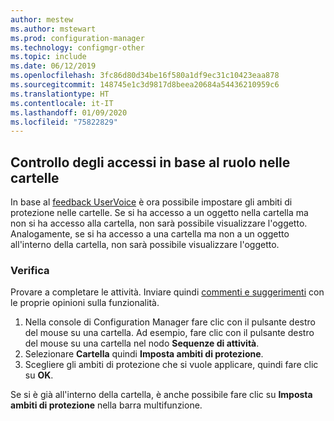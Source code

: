 ```yaml
---
author: mestew
ms.author: mstewart
ms.prod: configuration-manager
ms.technology: configmgr-other
ms.topic: include
ms.date: 06/12/2019
ms.openlocfilehash: 3fc86d80d34be16f580a1df9ec31c10423eaa878
ms.sourcegitcommit: 148745e1c3d9817d8beea20684a54436210959c6
ms.translationtype: HT
ms.contentlocale: it-IT
ms.lasthandoff: 01/09/2020
ms.locfileid: "75822829"
---
```

## <a name="rbac-on-folders"></a>Controllo degli accessi in base al ruolo nelle cartelle

In base al [feedback UserVoice](https://configurationmanager.uservoice.com/forums/300492-ideas/suggestions/8390346-rba-on-the-folder-level) è ora possibile impostare gli ambiti di protezione nelle cartelle. Se si ha accesso a un oggetto nella cartella ma non si ha accesso alla cartella, non sarà possibile visualizzare l'oggetto. Analogamente, se si ha accesso a una cartella ma non a un oggetto all'interno della cartella, non sarà possibile visualizzare l'oggetto. 

### <a name="try-it-out"></a>Verifica

Provare a completare le attività. Inviare quindi [commenti e suggerimenti](/sccm/core/understand/find-help#product-feedback) con le proprie opinioni sulla funzionalità.

1. Nella console di Configuration Manager fare clic con il pulsante destro del mouse su una cartella. Ad esempio, fare clic con il pulsante destro del mouse su una cartella nel nodo **Sequenze di attività**.
1. Selezionare **Cartella** quindi **Imposta ambiti di protezione**.
1. Scegliere gli ambiti di protezione che si vuole applicare, quindi fare clic su **OK**.

Se si è già all'interno della cartella, è anche possibile fare clic su **Imposta ambiti di protezione** nella barra multifunzione.
